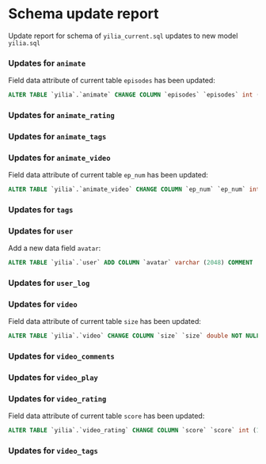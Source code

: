 ﻿# Schema update report

Update report for schema of ``yilia_current.sql`` updates to new model ``yilia.sql``
### Updates for ``animate``

Field data attribute of current table ``episodes`` has been updated:

```sql
ALTER TABLE `yilia`.`animate` CHANGE COLUMN `episodes` `episodes` int (11) UNSIGNED NOT NULL DEFAULT 1 COMMENT '' ;
```

### Updates for ``animate_rating``

### Updates for ``animate_tags``

### Updates for ``animate_video``

Field data attribute of current table ``ep_num`` has been updated:

```sql
ALTER TABLE `yilia`.`animate_video` CHANGE COLUMN `ep_num` `ep_num` int (11) UNSIGNED NOT NULL DEFAULT 1 COMMENT '' ;
```

### Updates for ``tags``

### Updates for ``user``

Add a new data field ``avatar``:

```sql
ALTER TABLE `yilia`.`user` ADD COLUMN `avatar` varchar (2048) COMMENT 'avatar image url' ;
```

### Updates for ``user_log``

### Updates for ``video``

Field data attribute of current table ``size`` has been updated:

```sql
ALTER TABLE `yilia`.`video` CHANGE COLUMN `size` `size` double NOT NULL DEFAULT 0 COMMENT '' ;
```

### Updates for ``video_comments``

### Updates for ``video_play``

### Updates for ``video_rating``

Field data attribute of current table ``score`` has been updated:

```sql
ALTER TABLE `yilia`.`video_rating` CHANGE COLUMN `score` `score` int (11) UNSIGNED NOT NULL DEFAULT 1 COMMENT '' ;
```

### Updates for ``video_tags``

